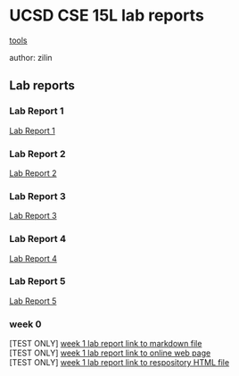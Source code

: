 # UCSD CSE 15L lab reports

[tools](Drafts\construction_site.html)

author: zilin

## Lab reports

### Lab Report 1

[Lab Report 1](https://kiminus.github.io/cse15l-lab-reports/Lab_Report_1/lab-report-1)

### Lab Report 2

[Lab Report 2](https://kiminus.github.io/cse15l-lab-reports/Lab_Report_2/Lab_Report_2)

### Lab Report 3

[Lab Report 3](https://kiminus.github.io/cse15l-lab-reports/Lab_Report_3/Lab_Report_3)

### Lab Report 4

[Lab Report 4](https://kiminus.github.io/cse15l-lab-reports/Lab_Report_4/Lab_Report_4)

### Lab Report 5

[Lab Report 5](https://kiminus.github.io/cse15l-lab-reports/Lab_Report_5/Lab_Report_5)

### week 0

[TEST ONLY] [week 1 lab report link to markdown file](lab-report-week1.md)  
[TEST ONLY]
[week 1 lab report link to online web page](https://kiminus.github.io/cse15l-lab-reports/lab-report-week1)  
[TEST ONLY]
[week 1 lab report link to respository HTML file](lab-report-week1.html)
